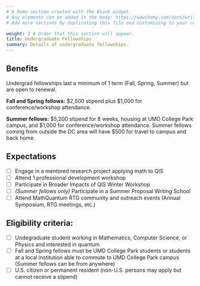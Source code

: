 ```yaml
---
# A Demo section created with the Blank widget.
# Any elements can be added in the body: https://wowchemy.com/docs/writing-markdown-latex/
# Add more sections by duplicating this file and customizing to your requirements.

weight: 2 # Order that this section will appear.
title: Undergraduate Fellowships
summary: Details of undergraduate fellowships.
---
```

## Benefits

Undergrad fellowships last a minimum of 1 term (Fall, Spring, Summer) but are open to renewal.

**Fall and Spring fellows:** $2,500 stipend plus $1,000 for conference/workshop attendance.

**Summer fellows:** $5,200 stipend for 8 weeks, housing at UMD College Park campus, and $1,000 for conference/workshop attendance. Summer fellows coming from outside the DC area will have $500 for travel to campus and back home.

## Expectations
- [ ] Engage in a mentored research project applying math to QIS
- [ ] Attend 1 professional development workshop
- [ ] Participate in Broader Impacts of QIS Winter Workshop
- [ ] _(Summer fellows only)_ Participate in a Summer Proposal Writing School
- [ ] Attend MathQuantum RTG community and outreach events (Annual Symposium, RTG meetings, etc.)

## Eligibility criteria:
- [ ] Undegraduate student working in Mathematics, Computer Science, or Physics and interested in quantum
- [ ] Fall and Spring fellows must be UMD College Park students or students at a local institution able to commute to UMD College Park campus (Summer fellows can be from anywhere)
- [ ] U.S. citizen or permanent resident (non-U.S. persons may apply but cannot receive a stipend)
